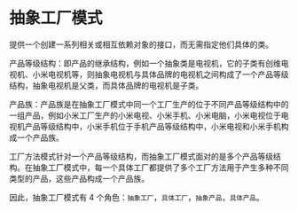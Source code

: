 # 抽象工厂模式

提供一个创建一系列相关或相互依赖对象的接口，而无需指定他们具体的类。

产品等级结构：即产品的继承结构，例如一个抽象类是电视机，它的子类有创维电视机、小米电视机等，则抽象电视机与具体品牌的电视机之间构成了一个产品等级结构，抽象电视机是父类，而具体品牌的电视机是子类。

产品族：产品族是在抽象工厂模式中同一个工厂生产的位于不同产品等级结构中的一组产品，例如小米工厂生产的小米电视、小米手机、小米电脑，小米电视位于电视机产品等级结构中，小米手机位于手机产品等级结构中，小米电视和小米手机构成一个产品族。

工厂方法模式针对一个产品等级结构，而抽象工厂模式面对的是多个产品等级结构。在抽象工厂模式中，每一个具体工厂都提供了多个工厂方法用于产生多种不同类型的产品，这些产品构成一个产品族。

因此，抽象工厂模式有 4 个角色：`抽象工厂`，`具体工厂`，`抽象产品`，`具体产品`。
